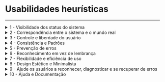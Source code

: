 # Usabilidades heurísticas

---

<details>
  <summary>1 - Visibilidade dos status do sistema</summary>
  <img src="1.png">
</details>
<details>
  <summary>2 - Correspondência entre o sistema e o mundo real</summary>
  <img src="2.png">
</details>
<details>
  <summary>3 - Controle e liberdade do usuário</summary>
  <img src="3.png">
</details>

<details>
  <summary>4 - Consistência e Padrões</summary>
  <img src="4.png">
</details>

<details>
  <summary>5 - Prevenção de erros</summary>
  <img src="5.png">
</details>

<details>
  <summary>6 - Reconhecimento em vez de lembrança</summary>
  <img src="6.png">
</details>

<details>
  <summary>7 - Flexibilidade e eficiência de uso</summary>
  <img src="7.png">
</details>

<details>
  <summary>8 - Design Estético e Minimalista</summary>
  <img src="8.png">
</details>

<details>
  <summary>9 - Ajude os usuários a reconhecer, diagnosticar e se recuperar de erros</summary>
  <img src="9.png">
</details>

<details>
  <summary>10 - Ajuda e Documentação</summary>
  <img src="10.png">
</details>

